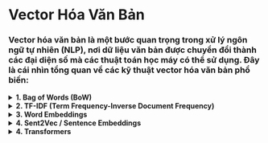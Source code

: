 # Vector Hóa Văn Bản

### Vector hóa văn bản là một bước quan trọng trong xử lý ngôn ngữ tự nhiên (NLP), nơi dữ liệu văn bản được chuyển đổi thành các đại diện số mà các thuật toán học máy có thể sử dụng. Đây là cái nhìn tổng quan về các kỹ thuật vector hóa văn bản phổ biến:
<details>
  <summary>
  <b> 1. Bag of Words (BoW) </b>
  </summary>

  - <b> Khái Niệm: </b> Đại diện cho dữ liệu văn bản dưới dạng một tập hợp các số lượng từ.
  - <b> Quy Trình: </b>
      1. Tách văn bản thành các từ (token).
      2. Tạo một từ vựng gồm tất cả các từ duy nhất trong tập dữ liệu.
      3. Tạo một vector cho mỗi văn bản, trong đó mỗi phần tử của vector là số lượng xuất hiện của từ tương ứng trong văn bản đó.
</details>

<details>
  <summary>
  <b> 2. TF-IDF (Term Frequency-Inverse Document Frequency) </b>
  </summary>

  - <b> Khái Niệm: </b>  Cân nhắc tần suất xuất hiện của từ trong một tài liệu và tầm quan trọng của từ đó trong toàn bộ tập tài liệu.
  - <b> Quy Trình: </b>
      1. Tính tần suất từ (TF), tức là số lần từ xuất hiện trong tài liệu.
      2. Tính tần suất nghịch đảo tài liệu (IDF), phản ánh mức độ quan trọng của từ trong toàn bộ tập tài liệu.
      3. Tính TF-IDF bằng cách nhân TF với IDF cho mỗi từ.
</details>

<details>
  <summary>
  <b>  3. Word Embeddings </b>
  </summary>

  - <b> Khái Niệm: </b>  Đại diện từ bằng các vector số thực, nơi từ có nghĩa tương tự sẽ có các vector gần nhau trong không gian vector.
  - <b> Các Kỹ Thuật: </b>
      - ***Word2Vec:*** Sử dụng mô hình Skip-gram hoặc Continuous Bag of Words (CBOW) để học các vector từ.
      - ***GloVe (Global Vectors for Word Representation):*** Học các vector từ bằng cách phân tích ma trận đồng xuất hiện của từ trong tài liệu.
</details>

<details>
  <summary>
  <b>  4.  Sent2Vec / Sentence Embeddings </b>
  </summary>

  - <b> Khái Niệm: </b>  Đại diện cho toàn bộ câu hoặc đoạn văn bằng một vector số, không chỉ là từng từ riêng lẻ.
  - <b> Kỹ Thuật: </b>
      - ***Universal Sentence Encoder:*** Mô hình học máy học cách đại diện cho các câu bằng các vector số.
</details>

<details>
  <summary>
  <b>  4.  Transformers </b>
  </summary>

  - <b> Khái Niệm: </b>  Mô hình hiện đại như BERT và GPT có thể tạo ra các đại diện văn bản rất chính xác bằng cách sử dụng các lớp Attention để hiểu ngữ cảnh từ.
</details>


